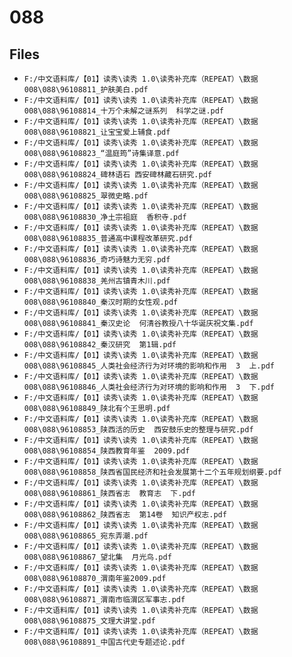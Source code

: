 # 088

## Files

- `F:/中文语料库/【01】读秀\读秀 1.0\读秀补充库（REPEAT）\数据008\088\96108811_护肤美白.pdf`
- `F:/中文语料库/【01】读秀\读秀 1.0\读秀补充库（REPEAT）\数据008\088\96108814_十万个未解之谜系列  科学之谜.pdf`
- `F:/中文语料库/【01】读秀\读秀 1.0\读秀补充库（REPEAT）\数据008\088\96108821_让宝宝爱上辅食.pdf`
- `F:/中文语料库/【01】读秀\读秀 1.0\读秀补充库（REPEAT）\数据008\088\96108823_“温庭筠”诗集译意.pdf`
- `F:/中文语料库/【01】读秀\读秀 1.0\读秀补充库（REPEAT）\数据008\088\96108824_碑林语石 西安碑林藏石研究.pdf`
- `F:/中文语料库/【01】读秀\读秀 1.0\读秀补充库（REPEAT）\数据008\088\96108825_翠微史略.pdf`
- `F:/中文语料库/【01】读秀\读秀 1.0\读秀补充库（REPEAT）\数据008\088\96108830_净土宗祖庭  香积寺.pdf`
- `F:/中文语料库/【01】读秀\读秀 1.0\读秀补充库（REPEAT）\数据008\088\96108835_普通高中课程改革研究.pdf`
- `F:/中文语料库/【01】读秀\读秀 1.0\读秀补充库（REPEAT）\数据008\088\96108836_奇巧诗魅力无穷.pdf`
- `F:/中文语料库/【01】读秀\读秀 1.0\读秀补充库（REPEAT）\数据008\088\96108838_羌州古镇青木川.pdf`
- `F:/中文语料库/【01】读秀\读秀 1.0\读秀补充库（REPEAT）\数据008\088\96108840_秦汉时期的女性观.pdf`
- `F:/中文语料库/【01】读秀\读秀 1.0\读秀补充库（REPEAT）\数据008\088\96108841_秦汉史论  何清谷教授八十华诞庆祝文集.pdf`
- `F:/中文语料库/【01】读秀\读秀 1.0\读秀补充库（REPEAT）\数据008\088\96108842_秦汉研究  第1辑.pdf`
- `F:/中文语料库/【01】读秀\读秀 1.0\读秀补充库（REPEAT）\数据008\088\96108845_人类社会经济行为对环境的影响和作用  3  上.pdf`
- `F:/中文语料库/【01】读秀\读秀 1.0\读秀补充库（REPEAT）\数据008\088\96108846_人类社会经济行为对环境的影响和作用  3  下.pdf`
- `F:/中文语料库/【01】读秀\读秀 1.0\读秀补充库（REPEAT）\数据008\088\96108849_陕北有个王思明.pdf`
- `F:/中文语料库/【01】读秀\读秀 1.0\读秀补充库（REPEAT）\数据008\088\96108853_陕西活的历史  西安鼓乐史的整理与研究.pdf`
- `F:/中文语料库/【01】读秀\读秀 1.0\读秀补充库（REPEAT）\数据008\088\96108854_陕西教育年鉴  2009.pdf`
- `F:/中文语料库/【01】读秀\读秀 1.0\读秀补充库（REPEAT）\数据008\088\96108858_陕西省国民经济和社会发展第十二个五年规划纲要.pdf`
- `F:/中文语料库/【01】读秀\读秀 1.0\读秀补充库（REPEAT）\数据008\088\96108861_陕西省志  教育志  下.pdf`
- `F:/中文语料库/【01】读秀\读秀 1.0\读秀补充库（REPEAT）\数据008\088\96108862_陕西省志  第14卷  知识产权志.pdf`
- `F:/中文语料库/【01】读秀\读秀 1.0\读秀补充库（REPEAT）\数据008\088\96108865_宛东弄潮.pdf`
- `F:/中文语料库/【01】读秀\读秀 1.0\读秀补充库（REPEAT）\数据008\088\96108867_望北集  月光鸟.pdf`
- `F:/中文语料库/【01】读秀\读秀 1.0\读秀补充库（REPEAT）\数据008\088\96108870_渭南年鉴2009.pdf`
- `F:/中文语料库/【01】读秀\读秀 1.0\读秀补充库（REPEAT）\数据008\088\96108871_渭南市临渭区军事志.pdf`
- `F:/中文语料库/【01】读秀\读秀 1.0\读秀补充库（REPEAT）\数据008\088\96108875_文理大讲堂.pdf`
- `F:/中文语料库/【01】读秀\读秀 1.0\读秀补充库（REPEAT）\数据008\088\96108891_中国古代史专题述论.pdf`
